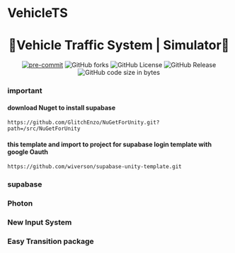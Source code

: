 # VehicleTS
<div align="center">

# 🏅Vehicle Traffic System | Simulator🏅

[![pre-commit](https://img.shields.io/badge/pre--commit-enabled-brightgreen?logo=pre-commit&logoColor=white)](https://github.com/pre-commit/pre-commit)
<img alt="GitHub forks" src="https://img.shields.io/github/forks/MyKhode/VehicleTS">
<img alt="GitHub License" src="https://img.shields.io/github/license/MyKhode/VehicleTS">
<img alt="GitHub Release" src="https://img.shields.io/github/v/release/MyKhode/VehicleTS">
<img alt="GitHub code size in bytes" src="https://img.shields.io/github/languages/code-size/MyKhode/VehicleTS">

</div>

### important

#### download Nuget to install supabase
```
https://github.com/GlitchEnzo/NuGetForUnity.git?path=/src/NuGetForUnity
```
#### this template and import to project for supabase login template with google Oauth
```
https://github.com/wiverson/supabase-unity-template.git
```

### supabase
### Photon
### New Input System
### Easy Transition package